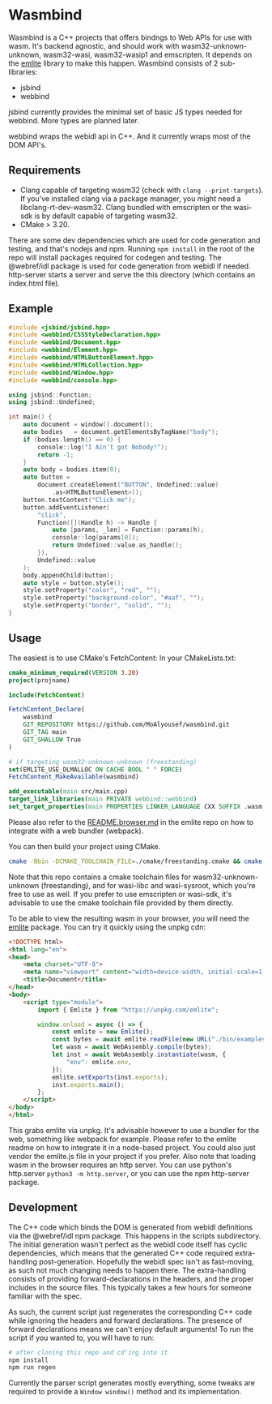 # Wasmbind

Wasmbind is a C++ projects that offers bindngs to Web APIs for use with wasm. It's backend agnostic, and should work with wasm32-unknown-unknown, wasm32-wasi, wasm32-wasip1 and emscripten. It depends on the [emlite](https://github.com/MoAlyousef/emlite) library to make this happen.
Wasmbind consists of 2 sub-libraries:
- jsbind
- webbind

jsbind currently provides the minimal set of basic JS types needed for webbind. More types are planned later.

webbind wraps the webidl api in C++. And it currently wraps most of the DOM API's.

## Requirements
- Clang capable of targeting wasm32 (check with `clang --print-targets`). If you've installed clang via a package manager, you might need a libclang-rt-dev-wasm32.
Clang bundled with emscripten or the wasi-sdk is by default capable of targeting wasm32.
- CMake > 3.20.

There are some dev dependencies which are used for code generation and testing, and that's nodejs and npm.
Running `npm install` in the root of the repo will install packages required for codegen and testing. The @webref/idl package is used for code generation from webidl if needed. http-server starts a server and serve the this directory (which contains an index.html file).

## Example
```c++
#include <jsbind/jsbind.hpp>
#include <webbind/CSSStyleDeclaration.hpp>
#include <webbind/Document.hpp>
#include <webbind/Element.hpp>
#include <webbind/HTMLButtonElement.hpp>
#include <webbind/HTMLCollection.hpp>
#include <webbind/Window.hpp>
#include <webbind/console.hpp>

using jsbind::Function;
using jsbind::Undefined;

int main() {
    auto document = window().document();
    auto bodies   = document.getElementsByTagName("body");
    if (bodies.length() == 0) {
        console::log("I Ain't got Nobody!");
        return -1;
    }
    auto body = bodies.item(0);
    auto button =
        document.createElement("BUTTON", Undefined::value)
            .as<HTMLButtonElement>();
    button.textContent("Click me");
    button.addEventListener(
        "click",
        Function([](Handle h) -> Handle {
            auto [params, _len] = Function::params(h);
            console::log(params[0]);
            return Undefined::value.as_handle();
        }),
        Undefined::value
    );
    body.appendChild(button);
    auto style = button.style();
    style.setProperty("color", "red", "");
    style.setProperty("background-color", "#aaf", "");
    style.setProperty("border", "solid", "");
}
```

## Usage
The easiest is to use CMake's FetchContent:
In your CMakeLists.txt:
```cmake
cmake_minimum_required(VERSION 3.20)
project(projname)

include(FetchContent)

FetchContent_Declare(
    wasmbind
    GIT_REPOSITORY https://github.com/MoAlyousef/wasmbind.git
    GIT_TAG main
    GIT_SHALLOW True
)

# if targeting wasm32-unknown-unknown (freestanding)
set(EMLITE_USE_DLMALLOC ON CACHE BOOL " " FORCE)
FetchContent_MakeAvailable(wasmbind)

add_executable(main src/main.cpp)
target_link_libraries(main PRIVATE webbind::webbind)
set_target_properties(main PROPERTIES LINKER_LANGUAGE CXX SUFFIX .wasm LINK_FLAGS "-Wl,--no-entry,--allow-undefined,--export=main,--export-table,--import-memory,--export-memory,--strip-all")
```

Please also refer to the [README.browser.md](https://github.com/MoAlyousef/emlite/blob/main/README.browser.md) in the emlite repo on how to integrate with a web bundler (webpack).

You can then build your project using CMake.
```bash
cmake -Bbin -DCMAKE_TOOLCHAIN_FILE=./cmake/freestanding.cmake && cmake --build bin
```
Note that this repo contains a cmake toolchain files for wasm32-unknown-unknown (freestanding), and for wasi-libc and wasi-sysroot, which you're free to use as well. If you prefer to use emscripten or wasi-sdk, it's advisable to use the cmake toolchain file provided by them directly.

To be able to view the resulting wasm in your browser, you will need the [emlite](https://github.com/MoAlyousef/emlite) package. You can try it quickly using the unpkg cdn:
```html
<!DOCTYPE html>
<html lang="en">
<head>
    <meta charset="UTF-8">
    <meta name="viewport" content="width=device-width, initial-scale=1.0">
    <title>Document</title>
</head>
<body>
    <script type="module">
        import { Emlite } from "https://unpkg.com/emlite";

        window.onload = async () => {
            const emlite = new Emlite();
            const bytes = await emlite.readFile(new URL("./bin/examples/button.wasm", import.meta.url));
            let wasm = await WebAssembly.compile(bytes);
            let inst = await WebAssembly.instantiate(wasm, {
                "env": emlite.env,
            });
            emlite.setExports(inst.exports);
            inst.exports.main();
        };
    </script>
</body>
</html>
```
This grabs emlite via unpkg. It's advisable however to use a bundler for the web, something like webpack for example. Please refer to the emlite readme on how to integrate it in a node-based project. You could also just vendor the emlite.js file in your project if you prefer.
Also note that loading wasm in the browser requires an http server. You can use python's http.server `python3 -m http.server`, or you can use the npm http-server package.

## Development
The C++ code which binds the DOM is generated from webidl definitions via the @webref/idl npm package. This happens in the scripts subdirectory.
The initial generation wasn't perfect as the webidl code itself has cyclic dependencies, which means that the generated C++ code required extra-handling post-generation.
Hopefully the webidl spec isn't as fast-moving, as such not much changing needs to happen there.
The extra-handling consists of providing forward-declarations in the headers, and the proper includes in the source files.
This typically takes a few hours for someone familiar with the spec.

As such, the current script just regenerates the corresponding C++ code while ignoring the headers and forward declarations.
The presence of forward declarations means we can't enjoy default arguments!
To run the script if you wanted to, you will have to run:
```bash
# after cloning this repo and cd'ing into it
npm install
npm run regen
```
Currently the parser script generates mostly everything, some tweaks are required to provide a `Window window()` method and its implementation.
